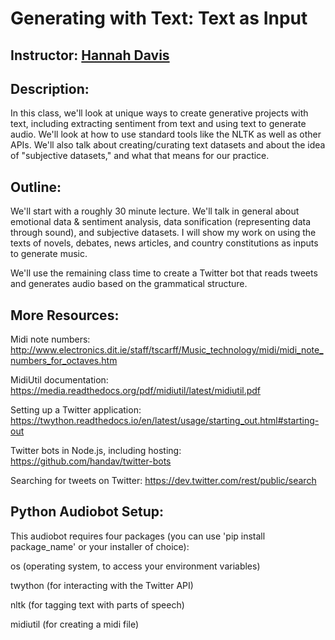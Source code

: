 # Generating with Text: Text as Input

## Instructor: [Hannah Davis](https://www.hannahishere.com)


## Description: 

In this class, we'll look at unique ways to create generative projects with text, including extracting sentiment from text and using text to generate audio. We'll look at how to use standard tools like the NLTK as well as other APIs. We'll also talk about creating/curating text datasets and about the idea of "subjective datasets," and what that means for our practice. 


## Outline:

We'll start with a roughly 30 minute lecture. We'll talk in general about emotional data & sentiment analysis, data sonification (representing data through sound), and subjective datasets. I will show my work on using the texts of novels, debates, news articles, and country constitutions as inputs to generate music.

We'll use the remaining class time to create a Twitter bot that reads tweets and generates audio based on the grammatical structure. 

## More Resources:

Midi note numbers:
http://www.electronics.dit.ie/staff/tscarff/Music_technology/midi/midi_note_numbers_for_octaves.htm

MidiUtil documentation: 
https://media.readthedocs.org/pdf/midiutil/latest/midiutil.pdf

Setting up a Twitter application:
https://twython.readthedocs.io/en/latest/usage/starting_out.html#starting-out

Twitter bots in Node.js, including hosting:
https://github.com/handav/twitter-bots

Searching for tweets on Twitter:
https://dev.twitter.com/rest/public/search

## Python Audiobot Setup:

This audiobot requires four packages (you can use 'pip install package_name' or your installer of choice):

os (operating system, to access your environment variables)

twython (for interacting with the Twitter API)

nltk (for tagging text with parts of speech)

midiutil (for creating a midi file)

